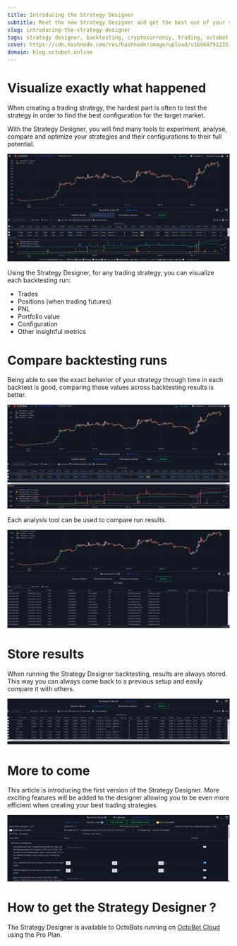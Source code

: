```yaml
---
title: Introducing the Strategy Designer
subtitle: Meet the new Strategy Designer and get the best out of your strategies
slug: introducing-the-strategy-designer
tags: strategy designer, backtesting, cryptocurrency, trading, octobot cloud
cover: https://cdn.hashnode.com/res/hashnode/image/upload/v1696079123511/eOMYJVfxa.png?auto=format
domain: blog.octobot.online
--- 
```


# Visualize exactly what happened
When creating a trading strategy, the hardest part is often to test the strategy in order to find the best configuration for the target market.

With the Strategy Designer, you will find many tools to experiment, analyse, compare and optimize your strategies and their configurations to their full potential. 

![full-page](https://raw.githubusercontent.com/Drakkar-Software/OctoBot-Blog/master/resources/images/introducing-the-strategy-designer/full-page.png)

Using the Strategy Designer, for any trading strategy, you can visualize each backtesting run:
- Trades
- Positions (when trading futures)
- PNL
- Portfolio value
- Configuration
- Other insightful metrics

# Compare backtesting runs
Being able to see the exact behavior of your strategy through time in each backtest is good, comparing those values across backtesting results is better.

![graph-comparison](https://raw.githubusercontent.com/Drakkar-Software/OctoBot-Blog/master/resources/images/introducing-the-strategy-designer/comparison.png)

Each analysis tool can be used to compare run results.

![trades-comparison](https://raw.githubusercontent.com/Drakkar-Software/OctoBot-Blog/master/resources/images/introducing-the-strategy-designer/trades-comp.png)

# Store results  

When running the Strategy Designer backtesting, results are always stored. This way you can always come back to a previous setup and easily compare it with others.

![history](https://raw.githubusercontent.com/Drakkar-Software/OctoBot-Blog/master/resources/images/introducing-the-strategy-designer/history.png)

# More to come

This article is introducing the first version of the Strategy Designer. More exciting features will be added to the designer allowing you to be even more efficient when creating your best trading strategies.

![optmizer-preview](https://raw.githubusercontent.com/Drakkar-Software/OctoBot-Blog/master/resources/images/introducing-the-strategy-designer/preview.png)

# How to get the Strategy Designer ?

The Strategy Designer is available to OctoBots running on [OctoBot Cloud](https://www.octobot.cloud/) using the Pro Plan.
